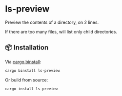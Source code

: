 # ls-preview

Preview the contents of a directory, on 2 lines.

If there are too many files, will list only child directories.

## 📦 Installation

Via [cargo binstall](https://github.com/cargo-bins/cargo-binstall):

```sh
cargo binstall ls-preview
```

Or build from source:

```sh
cargo install ls-preview
```
